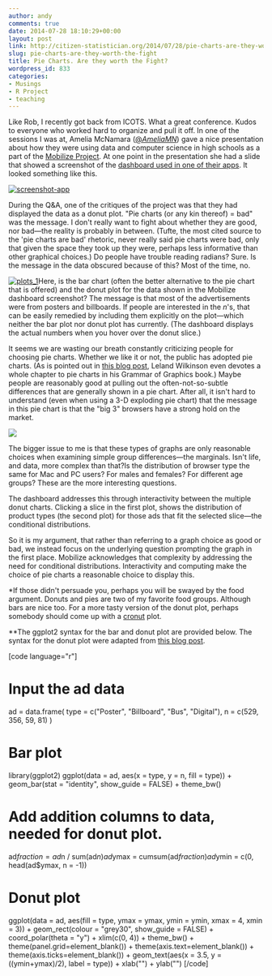 ```yaml
---
author: andy
comments: true
date: 2014-07-28 18:10:29+00:00
layout: post
link: http://citizen-statistician.org/2014/07/28/pie-charts-are-they-worth-the-fight/
slug: pie-charts-are-they-worth-the-fight
title: Pie Charts. Are they worth the Fight?
wordpress_id: 833
categories:
- Musings
- R Project
- teaching
---
```


Like Rob, I recently got back from ICOTS. What a great conference. Kudos to everyone who worked hard to organize and pull it off. In one of the sessions I was at, Amelia McNamara ([@_AmeliaMN_](https://twitter.com/AmeliaMN)) gave a nice presentation about how they were using data and computer science in high schools as a part of the [Mobilize Project](http://www.exploringcs.org/about/related-grants/mobilize). At one point in the presentation she had a slide that showed a screenshot of the [dashboard used in one of their apps](https://lausd.mobilizingcs.org/landing/?publicdashboard). It looked something like this.

[![screenshot-app](http://citizen-statistician.org/wp-content/uploads/2014/07/screenshot-app.png)](http://citizen-statistician.org/wp-content/uploads/2014/07/screenshot-app.png)

During the Q&A, one of the critiques of the project was that they had displayed the data as a donut plot. "Pie charts (or any kin thereof) = bad" was the message. I don't really want to fight about whether they are good, nor bad—the reality is probably in between. (Tufte, the most cited source to the 'pie charts are bad' rhetoric, never really said pie charts were bad, only that given the space they took up they were, perhaps less informative than other graphical choices.) Do people have trouble reading radians? Sure. Is the message in the data obscured because of this? Most of the time, no.

[![plots_1](http://citizen-statistician.org/wp-content/uploads/2014/07/plots_11.png)](http://citizen-statistician.org/wp-content/uploads/2014/07/plots_11.png)Here, is the bar chart (often the better alternative to the pie chart that is offered) and the donut plot for the data shown in the Mobilize dashboard screenshot? The message is that most of the advertisements were from posters and billboards. If people are interested in the _n_'s, that can be easily remedied by including them explicitly on the plot—which neither the bar plot nor donut plot has currently. (The dashboard displays the actual numbers when you hover over the donut slice.)

It seems we are wasting our breath constantly criticizing people for choosing pie charts. Whether we like it or not, the public has adopted pie charts. (As is pointed out in [this blog post](http://www.r-chart.com/2010/07/pie-charts-in-ggplot2.html), Leland Wilkinson even devotes a whole chapter to pie charts in his Grammar of Graphics book.) Maybe people are reasonably good at pulling out the often-not-so-subtle differences that are generally shown in a pie chart. After all, it isn't hard to understand (even when using a 3-D exploding pie chart) that the message in this pie chart is that the "big 3" browsers have a strong hold on the market.

![](http://upload.wikimedia.org/wikipedia/commons/a/a2/Wikimedia_browser_share_pie_chart.png)

The bigger issue to me is that these types of graphs are only reasonable choices when examining simple group differences—the marginals. Isn't life, and data, more complex than that?Is the distribution of browser type the same for Mac and PC users? For males and females? For different age groups? These are the more interesting questions.

The dashboard addresses this through interactivity between the multiple donut charts. Clicking a slice in the first plot, shows the distribution of product types (the second plot) for those ads that fit the selected slice—the conditional distributions.

So it is my argument, that rather than referring to a graph choice as good or bad, we instead focus on the underlying question prompting the graph in the first place. Mobilize acknowledges that complexity by addressing the need for conditional distributions. Interactivity and computing make the choice of pie charts a reasonable choice to display this.

*If those didn't persuade you, perhaps you will be swayed by the food argument. Donuts and pies are two of my favorite food groups. Although bars are nice too. For a more tasty version of the donut plot, perhaps somebody should come up with a [cronut](http://dominiqueansel.com/cronut-101/) plot.

**The ggplot2 syntax for the bar and donut plot are provided below. The syntax for the donut plot were adapted from [this blog post](http://stackoverflow.com/questions/13615562/ggplot-donut-chart).

[code language="r"]
# Input the ad data
ad = data.frame(
	type = c("Poster", "Billboard", "Bus", "Digital"),
	n = c(529, 356, 59, 81)
	)

# Bar plot
library(ggplot2)
ggplot(data = ad, aes(x = type, y = n, fill = type)) +
     geom_bar(stat = "identity", show_guide = FALSE) +
     theme_bw()

# Add addition columns to data, needed for donut plot.
ad$fraction = ad$n / sum(ad$n)
ad$ymax = cumsum(ad$fraction)
ad$ymin = c(0, head(ad$ymax, n = -1))

# Donut plot
ggplot(data = ad, aes(fill = type, ymax = ymax, ymin = ymin, xmax = 4, xmin = 3)) +
     geom_rect(colour = "grey30", show_guide = FALSE) +
     coord_polar(theta = "y") +
     xlim(c(0, 4)) +
     theme_bw() +
     theme(panel.grid=element_blank()) +
     theme(axis.text=element_blank()) +
     theme(axis.ticks=element_blank()) +
     geom_text(aes(x = 3.5, y = ((ymin+ymax)/2), label = type)) +
     xlab("") +
     ylab("")
[/code]




